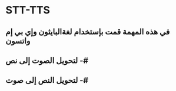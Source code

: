 # STT-TTS
في هذه المهمة قمت بإستخدام لغةالبايثون وإي بي إم واتسون
-----------------------------------------------------------
لتحويل الصوت إلى نص -# 
----------------------- 
لتحويل النص إلى صوت -#
-----------------------
